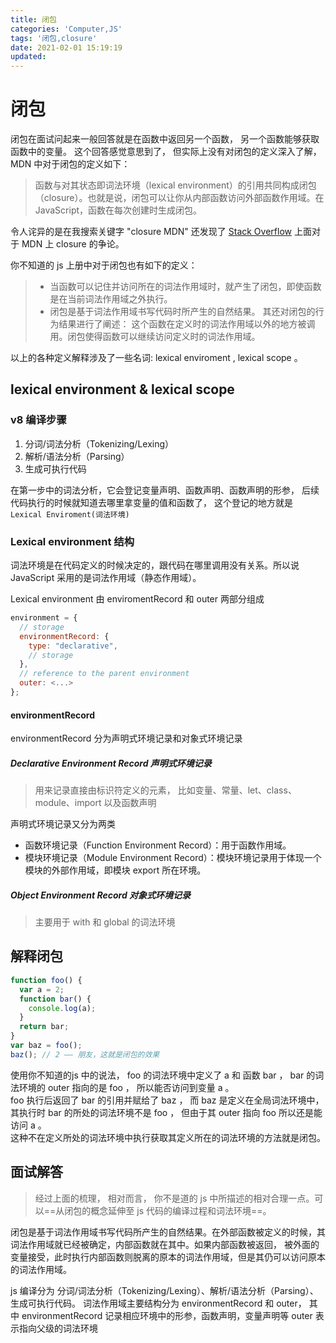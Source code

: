 ```yaml
---
title: 闭包
categories: 'Computer,JS'
tags: '闭包,closure'
date: 2021-02-01 15:19:19
updated:
---
```



# 闭包

闭包在面试问起来一般回答就是在函数中返回另一个函数， 另一个函数能够获取函数中的变量。
这个回答感觉意思到了， 但实际上没有对闭包的定义深入了解， MDN 中对于闭包的定义如下：

> 函数与对其状态即词法环境（lexical environment）的引用共同构成闭包（closure）。也就是说，闭包可以让你从内部函数访问外部函数作用域。在 JavaScript，函数在每次创建时生成闭包。

令人诧异的是在我搜索关键字 "closure MDN" 还发现了 [Stack Overflow](https://stackoverflow.com/questions/50529400/is-the-definition-of-javascript-closures-on-mdn-wrong) 上面对于 MDN 上 closure 的争论。

你不知道的 js 上册中对于闭包也有如下的定义：

> - 当函数可以记住并访问所在的词法作用域时，就产生了闭包，即使函数是在当前词法作用域之外执行。
> - 闭包是基于词法作用域书写代码时所产生的自然结果。
>   其还对闭包的行为结果进行了阐述：
>   这个函数在定义时的词法作用域以外的地方被调用。闭包使得函数可以继续访问定义时的词法作用域。

以上的各种定义解释涉及了一些名词: lexical enviroment , lexical scope 。

## lexical environment & lexical scope

### v8 编译步骤

1. 分词/词法分析（Tokenizing/Lexing）
2. 解析/语法分析（Parsing）
3. 生成可执行代码

在第一步中的词法分析，它会登记变量声明、函数声明、函数声明的形参， 后续代码执行的时候就知道去哪里拿变量的值和函数了， 这个登记的地方就是 `Lexical Enviroment(词法环境)`

### Lexical environment 结构

词法环境是在代码定义的时候决定的，跟代码在哪里调用没有关系。所以说 JavaScript 采用的是词法作用域（静态作用域）。

Lexical environment 由 enviromentRecord 和 outer 两部分组成

```js
environment = {
  // storage
  environmentRecord: {
    type: "declarative",
    // storage
  },
  // reference to the parent environment
  outer: <...>
};
```

#### environmentRecord

environmentRecord 分为声明式环境记录和对象式环境记录

##### Declarative Environment Record 声明式环境记录

> 用来记录直接由标识符定义的元素， 比如变量、常量、let、class、module、import 以及函数声明

声明式环境记录又分为两类

- 函数环境记录（Function Environment Record）：用于函数作用域。
- 模块环境记录（Module Environment Record）：模块环境记录用于体现一个模块的外部作用域，即模块 export 所在环境。

##### Object Environment Record 对象式环境记录

> 主要用于 with 和 global 的词法环境


## 解释闭包
```js
function foo() {
  var a = 2;
  function bar() {
    console.log(a);
  }
  return bar;
}
var baz = foo();
baz(); // 2 —— 朋友，这就是闭包的效果
```
使用你不知道的js 中的说法， foo 的词法环境中定义了 a 和 函数 bar ， bar 的词法环境的 outer 指向的是 foo ， 所以能否访问到变量 a 。   
foo 执行后返回了 bar 的引用并赋给了 baz ， 而 baz 是定义在全局词法环境中， 其执行时 bar 的所处的词法环境不是 foo ， 但由于其 outer 指向 foo 所以还是能访问 a 。  
这种不在定义所处的词法环境中执行获取其定义所在的词法环境的方法就是闭包。


## 面试解答

> 经过上面的梳理， 相对而言， 你不是道的 js 中所描述的相对合理一点。可以==从闭包的概念延伸至 js 代码的编译过程和词法环境==。

闭包是基于词法作用域书写代码所产生的自然结果。在外部函数被定义的时候，其词法作用域就已经被确定，内部函数就在其中。如果内部函数被返回， 被外面的变量接受，此时执行内部函数则脱离的原本的词法作用域，但是其仍可以访问原本的词法作用域。

js 编译分为 分词/词法分析（Tokenizing/Lexing）、解析/语法分析（Parsing）、生成可执行代码。 词法作用域主要结构分为 environmentRecord 和 outer， 其中 environmentRecord 记录相应环境中的形参，函数声明，变量声明等 outer 表示指向父级的词法环境